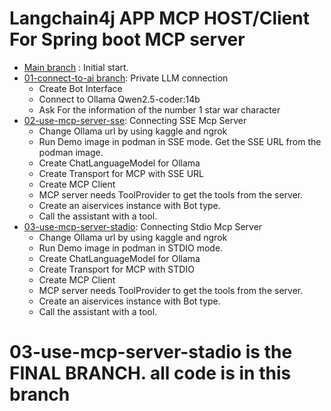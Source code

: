 # Langchain4j APP MCP HOST/Client For Spring boot MCP server

- [Main branch](https://github.com/thrkrdk/langchain4j-mcp-client) : Initial start.
- [01-connect-to-ai branch](https://github.com/thrkrdk/langchain4j-mcp-client/tree/01-connect-to-ai): Private LLM connection
  - Create Bot Interface
  - Connect to Ollama Qwen2.5-coder:14b
  - Ask For the information of the number 1 star war character
- [02-use-mcp-server-sse](https://github.com/thrkrdk/langchain4j-mcp-client/tree/02-use-mcp-server-sse): Connecting SSE Mcp Server
  - Change Ollama  url by using kaggle and ngrok
  - Run Demo image in podman in SSE mode. Get the SSE URL from the podman image.
  - Create ChatLanguageModel for Ollama
  - Create Transport for MCP with SSE URL
  - Create MCP Client
  - MCP server needs ToolProvider to get the tools from the server.
  - Create an aiservices instance with Bot type.
  - Call the assistant with a tool.
- [03-use-mcp-server-stadio](https://github.com/thrkrdk/langchain4j-mcp-client/tree/03-use-mcp-server-stadio): Connecting Stdio Mcp Server
  - Change Ollama  url by using kaggle and ngrok
  - Run Demo image in podman in STDIO mode.
  - Create ChatLanguageModel for Ollama
  - Create Transport for MCP with STDIO
  - Create MCP Client
  - MCP server needs ToolProvider to get the tools from the server.
  - Create an aiservices instance with Bot type.
  - Call the assistant with a tool.
 
# 03-use-mcp-server-stadio is the FINAL BRANCH. all code is in this branch
